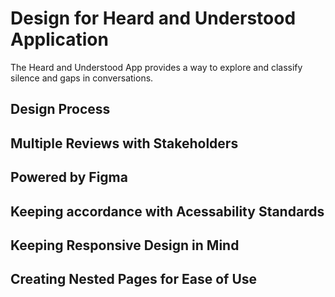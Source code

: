 # Design for Heard and Understood Application

The Heard and Understood App provides a way to explore and classify silence and gaps in conversations.

## Design Process

## Multiple Reviews with Stakeholders

## Powered by Figma

## Keeping accordance with Acessability Standards

## Keeping Responsive Design in Mind

## Creating Nested Pages for Ease of Use